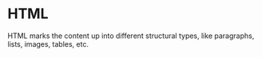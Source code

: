 
# HTML

HTML marks the content up into different structural types, like paragraphs, lists, images, tables, etc.

